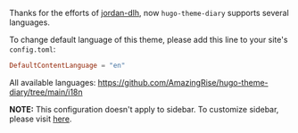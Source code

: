 Thanks for the efforts of [jordan-dlh](https://github.com/AmazingRise/hugo-theme-diary/pull/43), now `hugo-theme-diary` supports several languages.

To change default language of this theme, please add this line to your site's `config.toml`:

```toml
DefaultContentLanguage = "en"
```

All available languages: https://github.com/AmazingRise/hugo-theme-diary/tree/main/i18n

**NOTE:** This configuration doesn't apply to sidebar. To customize sidebar, please visit [here](https://github.com/AmazingRise/hugo-theme-diary/wiki/Customization#customize-sidebar).